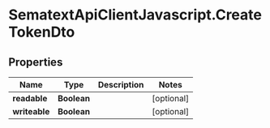 # SematextApiClientJavascript.CreateTokenDto

## Properties
| Name          | Type        | Description | Notes      |
| ------------- | ----------- | ----------- | ---------- |
| **readable**  | **Boolean** |             | [optional] |
| **writeable** | **Boolean** |             | [optional] |
